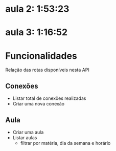 # aula 2: 1:53:23
# aula 3: 1:16:52

# Funcionalidades

Relação das rotas disponíveis nesta API

## Conexões

- Listar total de conexões realizadas
- Criar uma nova conexão

## Aula

- Criar uma aula
- Listar aulas
    - filtrar por matéria, dia da semana e horário

